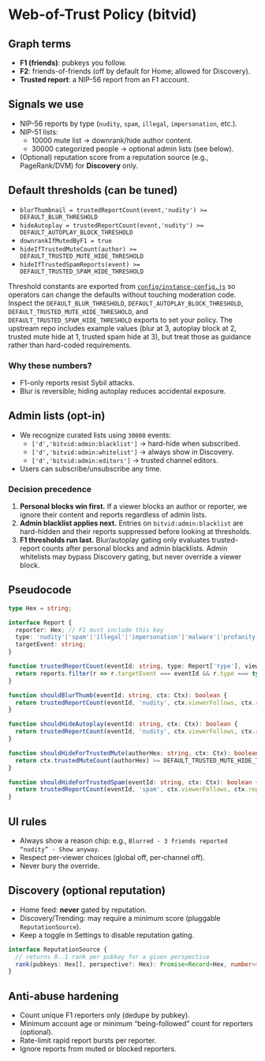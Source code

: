 # Web-of-Trust Policy (bitvid)

## Graph terms
- **F1 (friends)**: pubkeys you follow.
- **F2**: friends-of-friends (off by default for Home; allowed for Discovery).
- **Trusted report**: a NIP-56 report from an F1 account.

## Signals we use
- NIP-56 reports by type (`nudity`, `spam`, `illegal`, `impersonation`, etc.).
- NIP-51 lists:
  - 10000 mute list → downrank/hide author content.
  - 30000 categorized people → optional admin lists (see below).
- (Optional) reputation score from a reputation source (e.g., PageRank/DVM) for **Discovery** only.

## Default thresholds (can be tuned)
- `blurThumbnail = trustedReportCount(event,'nudity') >= DEFAULT_BLUR_THRESHOLD`
- `hideAutoplay = trustedReportCount(event,'nudity') >= DEFAULT_AUTOPLAY_BLOCK_THRESHOLD`
- `downrankIfMutedByF1 = true`
- `hideIfTrustedMuteCount(author) >= DEFAULT_TRUSTED_MUTE_HIDE_THRESHOLD`
- `hideIfTrustedSpamReports(event) >= DEFAULT_TRUSTED_SPAM_HIDE_THRESHOLD`

Threshold constants are exported from [`config/instance-config.js`](../../config/instance-config.js) so operators can change the defaults without touching moderation code. Inspect the `DEFAULT_BLUR_THRESHOLD`, `DEFAULT_AUTOPLAY_BLOCK_THRESHOLD`, `DEFAULT_TRUSTED_MUTE_HIDE_THRESHOLD`, and `DEFAULT_TRUSTED_SPAM_HIDE_THRESHOLD` exports to set your policy. The upstream repo includes example values (blur at 3, autoplay block at 2, trusted mute hide at 1, trusted spam hide at 3), but treat those as guidance rather than hard-coded requirements.

### Why these numbers?
- F1-only reports resist Sybil attacks.
- Blur is reversible; hiding autoplay reduces accidental exposure.

## Admin lists (opt-in)
- We recognize curated lists using `30000` events:
  - `['d','bitvid:admin:blacklist']` → hard-hide when subscribed.
  - `['d','bitvid:admin:whitelist']` → always show in Discovery.
  - `['d','bitvid:admin:editors']` → trusted channel editors.
- Users can subscribe/unsubscribe any time.

### Decision precedence

1. **Personal blocks win first.** If a viewer blocks an author or reporter, we ignore their content and reports regardless of admin lists.
2. **Admin blacklist applies next.** Entries on `bitvid:admin:blacklist` are hard-hidden and their reports suppressed before looking at thresholds.
3. **F1 thresholds run last.** Blur/autoplay gating only evaluates trusted-report counts after personal blocks and admin blacklists. Admin whitelists may bypass Discovery gating, but never override a viewer block.

## Pseudocode

```ts
type Hex = string;

interface Report {
  reporter: Hex; // F1 must include this key
  type: 'nudity'|'spam'|'illegal'|'impersonation'|'malware'|'profanity'|'other';
  targetEvent: string;
}

function trustedReportCount(eventId: string, type: Report['type'], viewerFollows: Set<Hex>, reports: Report[]): number {
  return reports.filter(r => r.targetEvent === eventId && r.type === type && viewerFollows.has(r.reporter)).length;
}

function shouldBlurThumb(eventId: string, ctx: Ctx): boolean {
  return trustedReportCount(eventId, 'nudity', ctx.viewerFollows, ctx.reports) >= DEFAULT_BLUR_THRESHOLD;
}

function shouldHideAutoplay(eventId: string, ctx: Ctx): boolean {
  return trustedReportCount(eventId, 'nudity', ctx.viewerFollows, ctx.reports) >= DEFAULT_AUTOPLAY_BLOCK_THRESHOLD;
}

function shouldHideForTrustedMute(authorHex: string, ctx: Ctx): boolean {
  return ctx.trustedMuteCount(authorHex) >= DEFAULT_TRUSTED_MUTE_HIDE_THRESHOLD;
}

function shouldHideForTrustedSpam(eventId: string, ctx: Ctx): boolean {
  return trustedReportCount(eventId, 'spam', ctx.viewerFollows, ctx.reports) >= DEFAULT_TRUSTED_SPAM_HIDE_THRESHOLD;
}
```

## UI rules

* Always show a reason chip: e.g., `Blurred · 3 friends reported “nudity” · Show anyway`.
* Respect per-viewer choices (global off, per-channel off).
* Never bury the override.

## Discovery (optional reputation)

* Home feed: **never** gated by reputation.
* Discovery/Trending: may require a minimum score (pluggable `ReputationSource`).
* Keep a toggle in Settings to disable reputation gating.

```ts
interface ReputationSource {
  // returns 0..1 rank per pubkey for a given perspective
  rank(pubkeys: Hex[], perspective?: Hex): Promise<Record<Hex, number>>;
}
```

## Anti-abuse hardening

* Count unique F1 reporters only (dedupe by pubkey).
* Minimum account age or minimum “being-followed” count for reporters (optional).
* Rate-limit rapid report bursts per reporter.
* Ignore reports from muted or blocked reporters.
